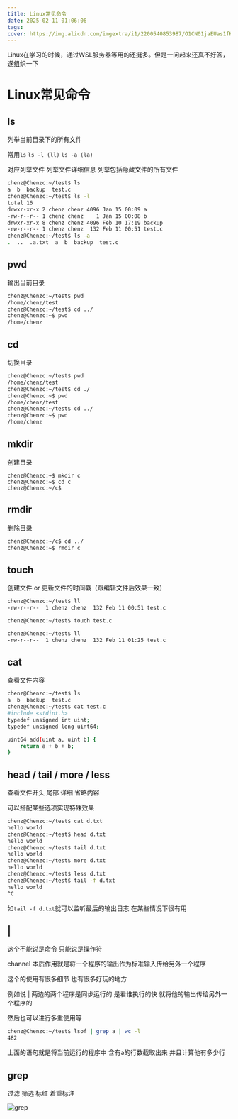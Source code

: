 ```yaml
---
title: Linux常见命令
date: 2025-02-11 01:06:06
tags: 
cover: https://img.alicdn.com/imgextra/i1/2200540853987/O1CN01jaEUas1fK69pJSWAX_!!2200540853987.jpg
---
```


Linux在学习的时候，通过WSL服务器等用的还挺多。但是一问起来还真不好答，遂组织一下

# Linux常见命令

## ls

列举当前目录下的所有文件

常用`ls`  `ls -l (ll)` `ls -a (la)`

对应列举文件 列举文件详细信息 列举包括隐藏文件的所有文件

```bash
chenz@Chenzc:~/test$ ls
a  b  backup  test.c
chenz@Chenzc:~/test$ ls -l
total 16
drwxr-xr-x 2 chenz chenz 4096 Jan 15 00:09 a
-rw-r--r-- 1 chenz chenz    1 Jan 15 00:08 b
drwxr-xr-x 8 chenz chenz 4096 Feb 10 17:19 backup
-rw-r--r-- 1 chenz chenz  132 Feb 11 00:51 test.c
chenz@Chenzc:~/test$ ls -a
.  ..  .a.txt  a  b  backup  test.c
```



## pwd

输出当前目录

```bash
chenz@Chenzc:~/test$ pwd
/home/chenz/test
chenz@Chenzc:~/test$ cd ../
chenz@Chenzc:~$ pwd
/home/chenz
```



## cd

切换目录

```bash
chenz@Chenzc:~/test$ pwd
/home/chenz/test
chenz@Chenzc:~/test$ cd ./
chenz@Chenzc:~$ pwd
/home/chenz/test
chenz@Chenzc:~/test$ cd ../
chenz@Chenzc:~$ pwd
/home/chenz
```



## mkdir

创建目录

```
chenz@Chenzc:~$ mkdir c
chenz@Chenzc:~$ cd c
chenz@Chenzc:~/c$
```



## rmdir

删除目录

```bash
chenz@Chenzc:~/c$ cd ../
chenz@Chenzc:~$ rmdir c
```



## touch

创建文件 or 更新文件的时间戳（跟编辑文件后效果一致）

```bash
chenz@Chenzc:~/test$ ll
-rw-r--r--  1 chenz chenz  132 Feb 11 00:51 test.c

chenz@Chenzc:~/test$ touch test.c

chenz@Chenzc:~/test$ ll
-rw-r--r--  1 chenz chenz  132 Feb 11 01:25 test.c
```



## cat

查看文件内容

```bash
chenz@Chenzc:~/test$ ls
a  b  backup  test.c
chenz@Chenzc:~/test$ cat test.c
#include <stdint.h>
typedef unsigned int uint;
typedef unsigned long uint64;

uint64 add(uint a, uint b) {
    return a + b + b;
}
```



## head / tail / more / less

查看文件开头 尾部 详细 省略内容

可以搭配某些选项实现特殊效果

```bash
chenz@Chenzc:~/test$ cat d.txt
hello world
chenz@Chenzc:~/test$ head d.txt
hello world
chenz@Chenzc:~/test$ tail d.txt
hello world
chenz@Chenzc:~/test$ more d.txt
hello world
chenz@Chenzc:~/test$ less d.txt
chenz@Chenzc:~/test$ tail -f d.txt
hello world
^C
```

如`tail -f d.txt`就可以监听最后的输出日志 在某些情况下很有用



## |

这个不能说是命令 只能说是操作符

channel 本质作用就是将一个程序的输出作为标准输入传给另外一个程序

这个的使用有很多细节 也有很多好玩的地方

例如说 | 两边的两个程序是同步运行的 是看谁执行的快 就将他的输出传给另外一个程序的

然后也可以进行多重使用等

```bash
chenz@Chenzc:~/test$ lsof | grep a | wc -l
482
```

上面的语句就是将当前运行的程序中 含有a的行数截取出来 并且计算他有多少行



## grep

过滤 筛选 标红 着重标注

![grep](\.\images\grep.jpg)



## 
